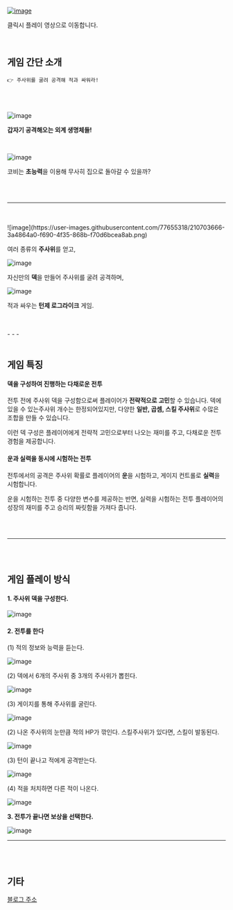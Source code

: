 [![image](https://user-images.githubusercontent.com/77655318/210703188-08e9c5c2-e290-41fb-9adc-eeef7a84bb2a.png)](https://youtu.be/bH8jwwdY8Yg?t=1)

클릭시 플레이 영상으로 이동합니다.

<br>

## **게임 간단 소개**

``` 
👉 주사위를 굴려 공격해 적과 싸워라!
```

<br>
<br>

![image](https://user-images.githubusercontent.com/77655318/210703635-a6913788-8849-4376-9989-67813d101ba4.png)

**갑자기 공격해오는 외계 생명체들!**

<br>

![image](https://user-images.githubusercontent.com/77655318/210703652-8f2a0ef7-87d6-4581-b0ff-5dd8bb524b11.png)

코비는 **초능력**을 이용해 무사히 집으로 돌아갈 수 있을까?


<br>
<br>

- - -


<br>
<br>
![image](https://user-images.githubusercontent.com/77655318/210703666-3a4864a0-f690-4f35-868b-f70d6bcea8ab.png)


여러 종류의 **주사위**를 얻고,

![image](https://user-images.githubusercontent.com/77655318/210703687-757b14ee-b880-45ea-baf9-ead23e678e0e.png)


자신만의 **덱**을 만들어 주사위를 굴려 공격하며,

![image](https://user-images.githubusercontent.com/77655318/210703700-e1bc84a4-4505-4da7-8e3e-ea39aeca759d.png)

적과 싸우는 **턴제 로그라이크** 게임.


<br>
<br>
- - -


<br>
<br>

## **게임 특징**

#### **덱을 구성하여 진행하는 다채로운 전투**

전투 전에 주사위 덱을 구성함으로써 플레이어가 **전략적으로 고민**할 수 있습니다. 덱에 있을 수 있는주사위 개수는 한정되어있지만, 다양한 **일반, 곱셈, 스킬 주사위**로 수많은 조합을 만들 수 있습니다.

이런 덱 구성은 플레이어에게 전략적 고민으로부터 나오는 재미를 주고, 다채로운 전투 경험을 제공합니다.

#### **운과 실력을 동시에 시험하는 전투**

전투에서의 공격은 주사위 확률로 플레이어의 **운**을 시험하고, 게이지 컨트롤로 **실력**을 시험합니다.

운을 시험하는 전투 중 다양한 변수를 제공하는 반면, 실력을 시험하는 전투 플레이어의 성장의 재미를 주고 승리의 짜릿함을 가져다 줍니다.


<br>
<br>

- - -


<br>
<br>

## **게임 플레이 방식**

#### **1\. 주사위 덱을 구성한다.**

![image](https://user-images.githubusercontent.com/77655318/210703754-19c63315-690d-4342-8af7-0a27393cbaad.png)

#### **2\. 전투를 한다**

(1) 적의 정보와 능력을 듣는다.

![image](https://user-images.githubusercontent.com/77655318/210703781-f5501658-49d2-4883-825f-36a92cc02fce.png)

(2) 덱에서 6개의 주사위 중 3개의 주사위가 뽑힌다.

![image](https://blog.kakaocdn.net/dn/boYlgj/btrVpC4m7wx/b0YttgERcWuRtmDgAD1bOK/img.gif)

(3) 게이지를 통해 주사위를 굴린다.

![image](https://blog.kakaocdn.net/dn/F1nHF/btrVpeQiMif/zA2Bz0jEag4rYBPkb896n0/img.gif)

(2) 나온 주사위의 눈만큼 적의 HP가 깎인다. 스킬주사위가 있다면, 스킬이 발동된다.

![image](https://blog.kakaocdn.net/dn/cDL7e3/btrVoFHsdLH/hKNuOv9BCzH53IRN0bFgcK/img.gif)

(3) 턴이 끝나고 적에게 공격받는다.

![image](https://blog.kakaocdn.net/dn/NT9Ug/btrVsJIwWZg/tXjEUhYL6icSfZVaEKEYek/img.gif)

(4) 적을 처치하면 다른 적이 나온다.

![image](https://blog.kakaocdn.net/dn/NT9Ug/btrVsJIwWZg/tXjEUhYL6icSfZVaEKEYek/img.gif)


**3\. 전투가 끝나면 보상을 선택한다.**

![image](https://blog.kakaocdn.net/dn/vlblE/btrVsJvbGLE/kQnkFVLa3LXCl9PXnSym20/img.gif)

- - -


<br>
<br>

## **기타**

[블로그 주소](https://minyoung529.tistory.com/104)
